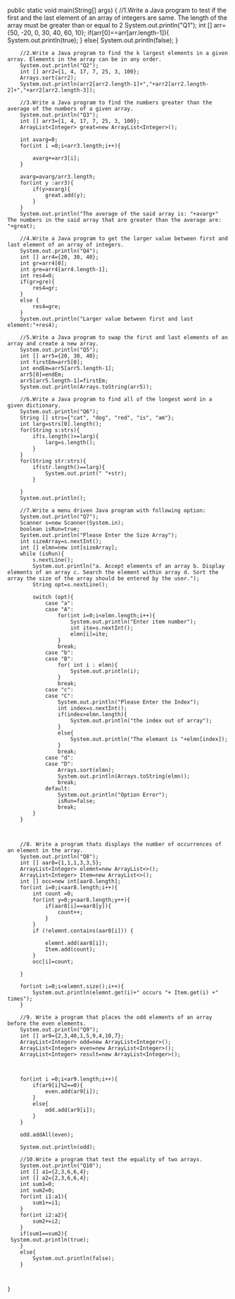  public static void main(String[] args) {
        //1.Write a Java program to test if the first and the last element of an array of integers are same. The length of the array must be greater than or equal to 2
        System.out.println("Q1");
        int [] arr={50, -20, 0, 30, 40, 60, 10};
        if(arr[0]==arr[arr.length-1]){
            System.out.println(true);
        }
        else{
            System.out.println(false);
        }

        //2.Write a Java program to find the k largest elements in a given array. Elements in the array can be in any order.
        System.out.println("Q2");
        int [] arr2={1, 4, 17, 7, 25, 3, 100};
        Arrays.sort(arr2);
        System.out.println(arr2[arr2.length-1]+","+arr2[arr2.length-2]+","+arr2[arr2.length-3]);

        //3.Write a Java program to find the numbers greater than the average of the numbers of a given array.
        System.out.println("Q3");
        int [] arr3={1, 4, 17, 7, 25, 3, 100};
        ArrayList<Integer> great=new ArrayList<Integer>();

        int avarg=0;
        for(int i =0;i<arr3.length;i++){

            avarg+=arr3[i];
        }

        avarg=avarg/arr3.length;
        for(int y :arr3){
            if(y>avarg){
                great.add(y);
            }
        }
        System.out.println("The average of the said array is: "+avarg+" The numbers in the said array that are greater than the average are: "+great);

        //4.Write a Java program to get the larger value between first and last element of an array of integers.
        System.out.println("Q4");
        int [] arr4={20, 30, 40};
        int gr=arr4[0];
        int gre=arr4[arr4.length-1];
        int res4=0;
        if(gr>gre){
            res4=gr;
        }
        else {
            res4=gre;
        }
        System.out.println("Larger value between first and last element:"+res4);

        //5.Write a Java program to swap the first and last elements of an array and create a new array.
        System.out.println("Q5");
        int [] arr5={20, 30, 40};
        int firstEm=arr5[0];
        int endEm=arr5[arr5.length-1];
        arr5[0]=endEm;
        arr5[arr5.length-1]=firstEm;
        System.out.println(Arrays.toString(arr5));

        //6.Write a Java program to find all of the longest word in a given dictionary.
        System.out.println("Q6");
        String [] strs={"cat", "dog", "red", "is", "am"};
        int larg=strs[0].length();
        for(String s:strs){
            if(s.length()>=larg){
                larg=s.length();
            }
        }
        for(String str:strs){
            if(str.length()==larg){
                System.out.print(" "+str);
            }

        }
        System.out.println();

        //7.Write a menu driven Java program with following option:
        System.out.println("Q7");
        Scanner s=new Scanner(System.in);
        boolean isRun=true;
        System.out.println("Please Enter the Size Array");
        int sizeArray=s.nextInt();
        int [] elmn=new int[sizeArray];
        while (isRun){
            s.nextLine();
            System.out.println("a. Accept elements of an array b. Display elements of an array c. Search the element within array d. Sort the array the size of the array should be entered by the user.");
            String opt=s.nextLine();

            switch (opt){
                case "a":
                case "A":
                    for(int i=0;i<elmn.length;i++){
                        System.out.println("Enter item number");
                        int ite=s.nextInt();
                        elmn[i]=ite;
                    }
                    break;
                case "b":
                case "B":
                    for( int i : elmn){
                        System.out.println(i);
                    }
                    break;
                case "c":
                case "C":
                    System.out.println("Please Enter the Index");
                    int index=s.nextInt();
                    if(index>elmn.length){
                        System.out.println("the index out of array");
                    }
                    else{
                        System.out.println("The elemant is "+elmn[index]);
                    }
                    break;
                case "d":
                case "D":
                    Arrays.sort(elmn);
                    System.out.println(Arrays.toString(elmn));
                    break;
                default:
                    System.out.println("Option Error");
                    isRun=false;
                    break;
            }
        }



        //8. Write a program thats displays the number of occurrences of an element in the array.
        System.out.println("Q8");
        int [] aar8={1,1,1,3,3,5};
        ArrayList<Integer> elemnt=new ArrayList<>();
        ArrayList<Integer> Item=new ArrayList<>();
        int [] occ=new int[aar8.length];
        for(int i=0;i<aar8.length;i++){
            int count =0;
            for(int y=0;y<aar8.length;y++){
                if(aar8[i]==aar8[y]){
                    count++;
                }
            }
            if (!elemnt.contains(aar8[i])) {

                elemnt.add(aar8[i]);
                Item.add(count);
            }
            occ[i]=count;

        }

        for(int i=0;i<elemnt.size();i++){
            System.out.println(elemnt.get(i)+" occurs "+ Item.get(i) +" times");
        }

        //9. Write a program that places the odd elements of an array before the even elements.
        System.out.println("Q9");
        int [] ar9={2,3,40,1,5,9,4,10,7};
        ArrayList<Integer> odd=new ArrayList<Integer>();
        ArrayList<Integer> even=new ArrayList<Integer>();
        ArrayList<Integer> result=new ArrayList<Integer>();



        for(int i =0;i<ar9.length;i++){
            if(ar9[i]%2==0){
                even.add(ar9[i]);
            }
            else{
                odd.add(ar9[i]);
            }
        }

        odd.addAll(even);

        System.out.println(odd);

        //10.Write a program that test the equality of two arrays.
        System.out.println("Q10");
        int [] a1={2,3,6,6,4};
        int [] a2={2,3,6,6,4};
        int sum1=0;
        int sum2=0;
        for(int i1:a1){
            sum1+=i1;
        }
        for(int i2:a2){
            sum2+=i2;
        }
        if(sum1==sum2){
     System.out.println(true);
        }
        else{
            System.out.println(false);
        }



    }
